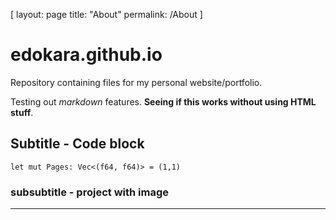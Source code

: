 [
    layout: page
    title: "About"
    permalink: /About
]

# edokara.github.io
Repository containing files for my personal website/portfolio. 

Testing out *markdown* features. **Seeing if this works without using HTML stuff**. 

## Subtitle - Code block

``` 
let mut Pages: Vec<(f64, f64)> = (1,1) 
```

### subsubtitle - project with image 

***



